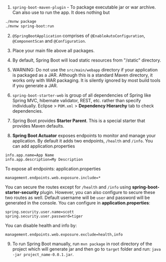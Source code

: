 1. `spring-boot-maven-plugin` - To package executable jar or war archive. Can also use to run the app.
It does nothing but
```bash
./mvnw package
./mvnw spring-boot:run
```

2. `@SpringBootApplication` comprises of `@EnableAutoConfiguration`, `@ComponentScan` and `@Configuration`.

3. Place your main file above all packages.

4. By default, Spring Boot will load static resources from "/static" directory.

5. WARNING: Do not use the `src/main/webapp` directory if your application is packaged as a JAR. Although this is a standard Maven directory, it works only with WAR packaging. It is silently ignored by most build tools if you generate a JAR.

6. `spring-boot-starter-web` is group of all dependencies of Spring like Spring MVC, hibernate validator, REST, etc. rather than specify individually. Eclipse > `POM.xml` > **Dependency Hierarchy** tab to check dependencies.

7. Spring Boot provides **Starter Parent**. This is a special starter that provides Maven defaults.

8. **Spring Boot Actuator** exposes endpoints to monitor and manage your application. By default it adds two endpoints, `/health` and `/info`. You can add
application.properties
```properties
info.app.name=App Name
info.app.description=My Description
```

To expose all endpoints:
application.properties
```properties
management.endpoints.web.exposure.include=*
```

You can secure the routes except for `/health` and `/info` using **spring-boot-starter-security** plugin. However, you can also configure to secure these two routes as well. Default username will be `user` and password will be generated in the console. You can configure in **application.properties**:
```properties
spring.security.user.name=scott
spring.security.user.password=tiger
```

You can disable health and info by:
```properties
management.endpoints.web.exposure.exclude=health,info
```

9. To run Spring Boot manually, run `mvn package` in root directory of the project which will generate jar and then go to `target` folder and run: `java -jar project_name-0.0.1.jar`.